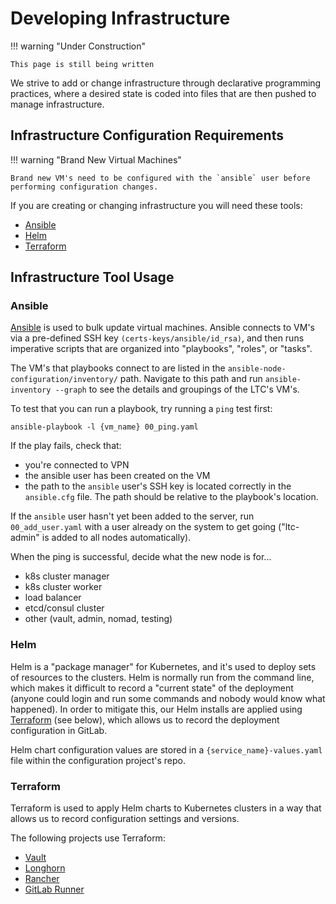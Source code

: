 # Developing Infrastructure

!!! warning "Under Construction"

    This page is still being written

We strive to add or change infrastructure through declarative programming practices, where a desired state is coded into files that are then pushed to manage infrastructure.

## Infrastructure Configuration Requirements

!!! warning "Brand New Virtual Machines"

    Brand new VM's need to be configured with the `ansible` user before performing configuration changes.

If you are creating or changing infrastructure you will need these tools:

- [Ansible](https://docs.ansible.com/ansible/latest/installation_guide/intro_installation.html#installing-and-upgrading-ansible-with-pip)
- [Helm](https://helm.sh/docs/intro/install/)
- [Terraform](https://www.terraform.io/downloads.html)

## Infrastructure Tool Usage

### Ansible

[Ansible](https://docs.ansible.com/ansible/latest/user_guide/intro_getting_started.html#intro-getting-started) is used to bulk update virtual machines. Ansible connects to VM's via a pre-defined SSH key `(certs-keys/ansible/id_rsa)`, and then runs imperative scripts that are organized into "playbooks", "roles", or "tasks".

The VM's that playbooks connect to are listed in the `ansible-node-configuration/inventory/` path. Navigate to this path and run `ansible-inventory --graph` to see the details and groupings of the LTC's VM's.

To test that you can run a playbook, try running a `ping` test first:

`ansible-playbook -l {vm_name} 00_ping.yaml`

If the play fails, check that:

- you're connected to VPN
- the ansible user has been created on the VM
- the path to the `ansible` user's SSH key is located correctly in the `ansible.cfg` file. The path should be relative to the playbook's location.

If the `ansible` user hasn't yet been added to the server, run `00_add_user.yaml` with a user already on the system to get going ("ltc-admin" is added to all nodes automatically).

When the ping is successful, decide what the new node is for...

- k8s cluster manager
- k8s cluster worker
- load balancer
- etcd/consul cluster
- other (vault, admin, nomad, testing)

### Helm

Helm is a "package manager" for Kubernetes, and it's used to deploy sets of resources to the clusters. Helm is normally run from the command line, which makes it difficult to record a "current state" of the deployment (anyone could login and run some commands and nobody would know what happened). In order to mitigate this, our Helm installs are applied using [Terraform](https://www.terraform.io/docs/index.html) (see below), which allows us to record the deployment configuration in GitLab.

Helm chart configuration values are stored in a `{service_name}-values.yaml` file within the configuration project's repo.

### Terraform

Terraform is used to apply Helm charts to Kubernetes clusters in a way that allows us to record configuration settings and versions.

The following projects use Terraform:

- [Vault](https://issues.ltc.bcit.ca/ltc-infrastructure/vault-configuration)
- [Longhorn](https://issues.ltc.bcit.ca/ltc-infrastructure/longhorn)
- [Rancher](https://issues.ltc.bcit.ca/ltc-infrastructure/rancher)
- [GitLab Runner](https://issues.ltc.bcit.ca/ltc-infrastructure/gitlab-runner)
